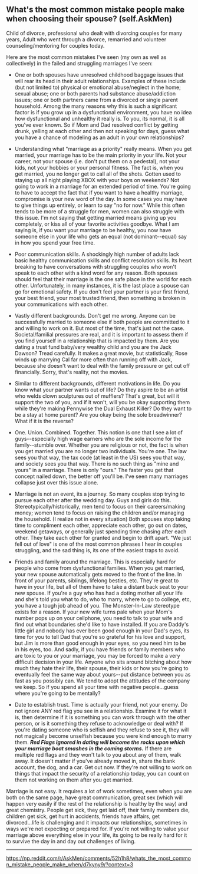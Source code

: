 ## What's the most common mistake people make when choosing their spouse? (self.AskMen)

Child of divorce, professional who dealt with divorcing couples for many years, Adult who went through a divorce, remarried and volunteer counseling/mentoring for couples today.

Here are the most common mistakes I've seen (my own as well as collectively) in the failed and struggling marriages I've seen:

* One or both spouses have unresolved childhood baggage issues that will rear its head in their adult relationships.  Examples of these include (but not limited to) physical or emotional abuse/neglect in the home; sexual abuse; one or both parents had substance abuse/addiction issues; one or both partners came from a divorced or single parent household.  Among the many reasons why this is such a significant factor is if you grow up in a dysfunctional environment, you have no idea how dysfunctional and unhealthy it really is.  To you, its normal, it is all you've ever known.  So if Mom and Dad resolved conflict by getting drunk, yelling at each other and then not speaking for days, guess what you have a chance of modeling as an adult in your own relationships?  

* Understanding what "marriage as a priority" really means.  When you get married, your marriage has to be the main priority in your life.  Not your career, not your spouse (i.e. don't put them on a pedestal), not your kids, not your hobbies or your personal fitness.  The fact is, when you get married, you no longer get to call all of the shots.  Gotten used to staying up all night playing XBOX with your boys on weekends?  Not going to work in a marriage for an extended period of time.  You're going to have to accept the fact that if you want to have a healthy marriage, compromise is your new word of the day.  In some cases you may have to give things up entirely, or learn to say "no for now."  While this often tends to be more of a struggle for men, women can also struggle with this issue.  I'm not saying that getting married means giving up you completely, or kiss all of your favorite activities goodbye.  What I am saying is, if you want your marriage to be healthy, you now have someone else in your life who gets an equal (not dominant--equal) say in how you spend your free time.  

* Poor communication skills.  A shockingly high number of adults lack basic healthy communication skills and conflict resolution skills.  Its heart breaking to have conversations with struggling couples who won't speak to each other with a kind word for any reason.  Both spouses should feel that their marriage is the one safe place in the world for each other.  Unfortunately, in many instances, it is the last place a spouse can go for emotional safety.  If you don't feel your partner is your first friend, your best friend, your most trusted friend, then something is broken in your communications with each other.  

* Vastly different backgrounds.  Don't get me wrong.  Anyone can be successfully married to someone else if both people are committed to it and willing to work on it.  But most of the time, that's just not the case.  Societal/familial pressures are real, and it is important to assess them if you find yourself  in a relationship that is impacted by them.  Are you dating a trust fund baby/very wealthy child and you are the Jack Dawson?  Tread carefully.  It makes a great movie, but statistically, Rose winds up marrying Cal far more often than running off with Jack, because she doesn't want to deal with the family pressure or get cut off financially.  Sorry, that's reality, not the movies.  

* Similar to different backgrounds, different motivations in life.  Do you know what your partner wants out of life?  Do they aspire to be an artist who welds clown sculptures out of mufflers?  That's great, but will it support the two of you, and if it won't, will you be okay supporting them while they're making Pennywise the Dual Exhaust Killer? Do they want to be a stay at home parent?  Are you okay being the sole breadwinner?  What if it is the reverse?  

* One.  Union.  Combined. Together.  This notion is one that I see a lot of guys--especially high wage earners who are the sole income for the family--stumble over.  Whether you are religious or not, the fact is when you get married you are no longer two individuals.  You're one.  The law sees you that way, the tax code (at least in the US) sees you that way, and society sees you that way.  There is no such thing as "mine and yours" in a marriage.  There is only "ours."  The faster you get that concept nailed down, the better off you'll be.  I've seen many marriages collapse just over this issue alone.

* Marriage is not an event, its a journey.  So many couples stop trying to pursue each other after the wedding day.  Guys and girls do this.  Stereotypically/historically, men tend to focus on their careers/making money;  women tend to focus on raising the children and/or managing the household.  (I realize not in every situation)  Both spouses stop taking time to compliment each other, appreciate each other, go out on dates, weekend getaways, or generally just spending time chasing after each other.  They take each other for granted and begin to drift apart.  "We just fell out of love" is one of the most common phrases I hear in couples struggling, and the sad thing is, its one of the easiest traps to avoid.  

* Friends and family around the marriage.  This is especially hard for people who come from dysfunctional families.  When you get married, your new spouse automatically gets moved to the front of the line.  In front of your parents, siblings, lifelong besties, etc.  They're great to have in your life, but all of them have to take a distant back seat to your new spouse.  If you're a guy who has had a doting mother all your life and she's told you what to do, who to marry, where to go to college, etc, you have a tough job ahead of you.  The Monster-In-Law stereotype exists for a reason.  If your new wife turns pale when your Mom's number pops up on your cellphone, you need to talk to your wife and find out what boundaries she'd like to have installed.  If you are Daddy's little girl and nobody has ever been good enough in your Dad's eyes, its time for you to tell Dad that you're so grateful for his love and support, but Jim is more than good enough in your eyes, so you need him to be in his eyes, too. And sadly, if you have friends or family members who are toxic to you or your marriage, you may be forced to make a very difficult decision in your life.  Anyone who sits around bitching about how much they hate their life, their spouse, their kids or how you're going to eventually feel the same way about yours--put distance between you as fast as you possibly can.  We tend to adopt the attitudes of the company we keep.  So if you spend all your time with negative people...guess where you're going to be mentally?

* Date to establish trust.  Time is actually your friend, not your enemy.  Do not ignore ANY red flag you see in a relationship.  Examine it for what it is, then determine if it is something you can work through with the other person, or is it something they refuse to acknowledge or deal with?  If you're dating someone who is selfish and they refuse to see it, they will not magically become unselfish because you were kind enough to marry them.  ***Red Flags ignored in dating will become the rocks upon which your marriage boat smashes in the coming storms.***  If there are multiple red flags and they won't talk to you about any of them, walk away.  It doesn't matter if you've already moved in, share the bank account, the dog, and a car.  Get out now.  If they're not willing to work on things that impact the security of a relationship today, you can count on them not working on them after you get married.


Marriage is not easy.  It requires a lot of work sometimes, even when you are both on the same page, have great communication, great sex (which will happen very easily if the rest of the relationship is healthy by the way) and great chemistry.  People get sick, they get laid off, their family members die, children get sick, get hurt in accidents, friends have affairs, get divorced...life is challenging and it impacts our relationships, sometimes in ways we're not expecting or prepared for.  If you're not willing to value your marriage above everything else in your life, its going to be really hard for it to survive the day in and day out challenges of living.

---

https://np.reddit.com/r/AskMen/comments/52h1h8/whats_the_most_common_mistake_people_make_when/d7kyny9/?context=3
